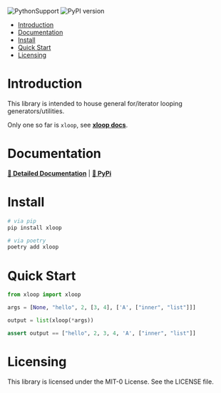 ![PythonSupport](https://img.shields.io/static/v1?label=python&message=%203.8|%203.9|%203.10|%203.11&color=blue?style=flat-square&logo=python)
![PyPI version](https://badge.fury.io/py/xloop.svg?)

- [Introduction](#introduction)
- [Documentation](#documentation)
- [Install](#install)
- [Quick Start](#quick-start)
- [Licensing](#licensing)

# Introduction

This library is intended to house general for/iterator looping generators/utilities.

Only one so far is `xloop`, see **[xloop docs](https://xyngular.github.io/py-xloop/latest/)**.

# Documentation

**[📄 Detailed Documentation](https://xyngular.github.io/py-xloop/latest/)** | **[🐍 PyPi](https://pypi.org/project/xloop/)**

# Install

```bash
# via pip
pip install xloop

# via poetry
poetry add xloop
```

# Quick Start

```python
from xloop import xloop

args = [None, "hello", 2, [3, 4], ['A', ["inner", "list"]]]

output = list(xloop(*args))

assert output == ["hello", 2, 3, 4, 'A', ["inner", "list"]]
```



# Licensing

This library is licensed under the MIT-0 License. See the LICENSE file.
